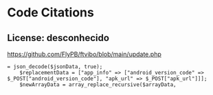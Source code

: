 # Code Citations

## License: desconhecido
https://github.com/FlyPB/ftvibo/blob/main/update.php

```
= json_decode($jsonData, true);
    $replacementData = ["app_info" => ["android_version_code" => $_POST["android_version_code"], "apk_url" => $_POST["apk_url"]]];
    $newArrayData = array_replace_recursive($arrayData,
```

